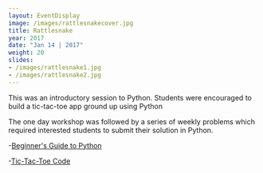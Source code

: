 ```yaml
---
layout: EventDisplay
image: /images/rattlesnakecover.jpg
title: Rattlesnake
year: 2017
date: "Jan 14 | 2017"
weight: 20
slides:
- /images/rattlesnake1.jpg
- /images/rattlesnake2.jpg
---
```


This was an introductory session to Python. Students were encouraged to build a tic-tac-toe app ground up using Python 

<!--break-->

The one day workshop was followed by a series of weekly problems which required  interested students to submit their solution in Python.

-[Beginner's Guide to Python](http://wncc-iitb.org/wiki/index.php/Python_Workshop_Resources)

-[Tic-Tac-Toe Code](http://wncc-iitb.org/wiki/index.php/Python_Workshop_Resources)